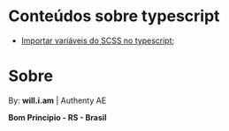 # Conteúdos sobre typescript

- [Importar variáveis do SCSS no typescript](https://stackoverflow.com/questions/64206562/import-scss-variables-into-typescript-in-vue);

# Sobre

By: **will.i.am** | Authenty AE

**Bom Princípio - RS - Brasil**
